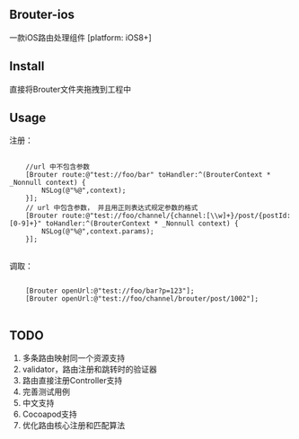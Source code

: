 ## Brouter-ios 
一款iOS路由处理组件 [platform: iOS8+]

## Install
直接将Brouter文件夹拖拽到工程中

## Usage

注册：
<pre>
<code>
    //url 中不包含参数
    [Brouter route:@"test://foo/bar" toHandler:^(BrouterContext * _Nonnull context) {
        NSLog(@"%@",context);
    }];
    // url 中包含参数， 并且用正则表达式规定参数的格式
    [Brouter route:@"test://foo/channel/{channel:[\\w]+}/post/{postId:[0-9]+}" toHandler:^(BrouterContext * _Nonnull context) {
        NSLog(@"%@",context.params);
    }];
</code>
</pre>

调取：
<pre>
<code>
    [Brouter openUrl:@"test://foo/bar?p=123"];
    [Brouter openUrl:@"test://foo/channel/brouter/post/1002"];
</code>
</pre>


## TODO
1. 多条路由映射同一个资源支持
2. validator，路由注册和跳转时的验证器
3. 路由直接注册Controller支持
4. 完善测试用例
5. 中文支持
6. Cocoapod支持
7. 优化路由核心注册和匹配算法
